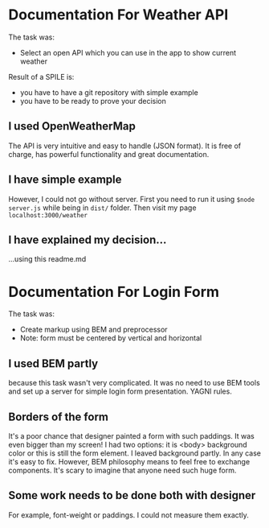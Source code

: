 Documentation For Weather API
===

The task was:
- Select an open API which you can use in the app to show current weather

Result of a SPILE is:
- you have to have a git repository with simple example
- you have to be ready to prove your decision

I used OpenWeatherMap
---
The API is very intuitive and easy to handle (JSON format). It is free of charge, has powerful functionality and great documentation.

I have simple example
---
However, I could not go without server. First you need to run it using `$node server.js` while being in `dist/` folder.
Then visit my page `localhost:3000/weather`

I have explained my decision...
---
...using this readme.md



Documentation For Login Form
===

The task was:
- Create markup using BEM and preprocessor
- Note: form must be centered by vertical and horizontal

I used BEM partly
---
because this task wasn't very complicated. It was no need to use BEM tools and set up a server for simple login form presentation. YAGNI rules.

Borders of the form
---
It's a poor chance that designer painted a form with such paddings. It was even bigger than my screen! I had two options: it is \<body\> background color or this is still the form element. I leaved background partly. In any case it's easy to fix. However, BEM philosophy means to feel free to exchange components. It's scary to imagine that anyone need such huge form.

Some work needs to be done both with designer
---
For example, font-weight or paddings. I could not measure them exactly.
